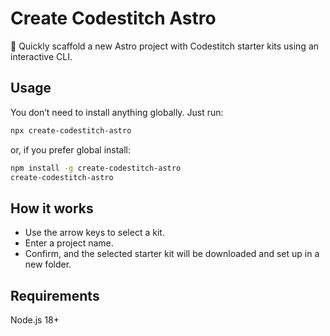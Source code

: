 # Create Codestitch Astro

🚀 Quickly scaffold a new Astro project with Codestitch starter kits using an interactive CLI.

## Usage

You don’t need to install anything globally. Just run:

```bash
npx create-codestitch-astro
```

or, if you prefer global install:

```bash
npm install -g create-codestitch-astro
create-codestitch-astro
```

## How it works
- Use the arrow keys to select a kit.
- Enter a project name.
- Confirm, and the selected starter kit will be downloaded and set up in a new folder.

## Requirements
Node.js 18+